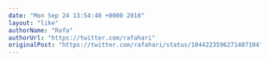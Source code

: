 ```yaml
---
date: "Mon Sep 24 13:54:40 +0000 2018"
layout: "like"
authorName: "Rafa"
authorUrl: "https://twitter.com/rafahari"
originalPost: "https://twitter.com/rafahari/status/1044223596271407104"
---
```

